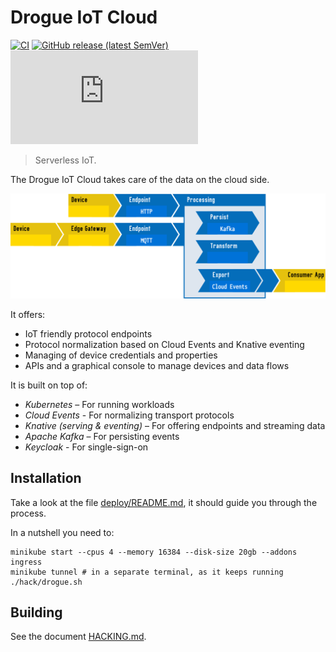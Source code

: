 # Drogue IoT Cloud

[![CI](https://github.com/drogue-iot/drogue-cloud/workflows/CI/badge.svg)](https://github.com/drogue-iot/drogue-cloud/actions?query=workflow%3A%22CI%22)
[![GitHub release (latest SemVer)](https://img.shields.io/github/v/tag/drogue-iot/drogue-cloud?sort=semver)](https://github.com/drogue-iot/drogue-cloud/releases)
[![Matrix](https://img.shields.io/matrix/drogue-iot:matrix.org)](https://matrix.to/#/#drogue-iot:matrix.org)

> Serverless IoT.

The Drogue IoT Cloud takes care of the data on the cloud side.

![Overview diagram](images/architecture.svg)

It offers:

* IoT friendly protocol endpoints
* Protocol normalization based on Cloud Events and Knative eventing
* Managing of device credentials and properties
* APIs and a graphical console to manage devices and data flows

It is built on top of:

* *Kubernetes* – For running workloads
* *Cloud Events* - For normalizing transport protocols
* *Knative (serving & eventing)* – For offering endpoints and streaming data
* *Apache Kafka* – For persisting events
* *Keycloak* - For single-sign-on

## Installation

Take a look at the file [deploy/README.md](deploy/README.adoc), it should guide you through the process.

In a nutshell you need to:

~~~shell
minikube start --cpus 4 --memory 16384 --disk-size 20gb --addons ingress
minikube tunnel # in a separate terminal, as it keeps running
./hack/drogue.sh
~~~

## Building

See the document [HACKING.md](HACKING.md).
